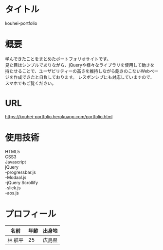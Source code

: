 # タイトル  
kouhei-portfolio    

# 概要  
学んできたことをまとめたポートフォリオサイトです。  
見た目はシンプルでありながら、jQueryや様々なライブラリを使用して動きを持たせることで、ユーザビリティーの高さを維持しながら飽きのこないWebページを作成できたと自負しております。
レスポンシブにも対応していますので、スマホでもご覧ください。

# URL  
https://kouhei-portfolio.herokuapp.com/portfolio.html

# 使用技術  
HTML5  
CSS3  
Javascript  
jQuery  
-progressbar.js  
-Modaal.js  
-jQuery Scrollify  
-slick.js  
-aos.js  

# プロフィール  
名前 | 年齢 | 出身地
-|-|-
林 航平 | 25 | 広島県

